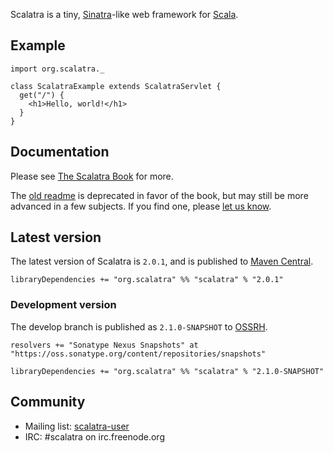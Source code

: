 Scalatra is a tiny, [Sinatra](http://www.sinatrarb.com/)-like web framework for
[Scala](http://www.scala-lang.org/).

## Example

    import org.scalatra._

    class ScalatraExample extends ScalatraServlet {
      get("/") {
        <h1>Hello, world!</h1>
      }
    }

## Documentation

Please see [The Scalatra Book](http://www.scalatra.org/stable/book/) for more.

The [old readme](https://github.com/scalatra/scalatra/tree/scalatra_2.9.0-1-2.0.0.RC1/README.markdown) 
is deprecated in favor of the book, but may still be more advanced in a few 
subjects.  If you find one, please [let us know](http://github.com/scalatra/scalatra-book/issues).

## Latest version 

The latest version of Scalatra is `2.0.1`, and is published to [Maven Central](http://repo1.maven.org/maven2/org/scalatra).

    libraryDependencies += "org.scalatra" %% "scalatra" % "2.0.1"

### Development version

The develop branch is published as `2.1.0-SNAPSHOT` to [OSSRH](http://oss.sonatype.org/content/repositories/snapshots/org/scalatra).

    resolvers += "Sonatype Nexus Snapshots" at "https://oss.sonatype.org/content/repositories/snapshots"

    libraryDependencies += "org.scalatra" %% "scalatra" % "2.1.0-SNAPSHOT"

## Community

* Mailing list: [scalatra-user](http://groups.google.com/scalatra-user)
* IRC: #scalatra on irc.freenode.org
